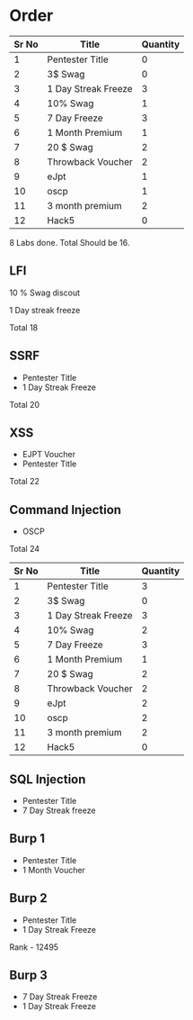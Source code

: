 # Order

| Sr No | Title               | Quantity |
| ----- | ------------------- | -------- |
| 1     | Pentester Title     | 0        |
| 2     | 3$ Swag             | 0        |
| 3     | 1 Day Streak Freeze | 3        |
| 4     | 10% Swag            | 1        |
| 5     | 7 Day Freeze        | 3        |
| 6     | 1 Month Premium     | 1        |
| 7     | 20 $ Swag           | 2        |
| 8     | Throwback Voucher   | 2        |
| 9     | eJpt                | 1        |
| 10    | oscp                | 1        |
| 11    | 3 month premium     | 2        |
| 12    | Hack5               | 0        |

8 Labs done. Total Should be 16.

## LFI 

10 % Swag discout

1 Day streak freeze

Total 18

## SSRF

- Pentester Title
- 1 Day Streak Freeze

Total 20

## XSS

- EJPT Voucher
- Pentester Title

Total 22

## Command Injection

- OSCP 

Total 24

| Sr No | Title               | Quantity |
| ----- | ------------------- | -------- |
| 1     | Pentester Title     | 3        |
| 2     | 3$ Swag             | 0        |
| 3     | 1 Day Streak Freeze | 3        |
| 4     | 10% Swag            | 2        |
| 5     | 7 Day Freeze        | 3        |
| 6     | 1 Month Premium     | 1        |
| 7     | 20 $ Swag           | 2        |
| 8     | Throwback Voucher   | 2        |
| 9     | eJpt                | 2        |
| 10    | oscp                | 2        |
| 11    | 3 month premium     | 2        |
| 12    | Hack5               | 0        |

## SQL Injection

- Pentester Title
- 7 Day Streak freeze

## Burp 1

- Pentester Title
- 1 Month Voucher

## Burp 2

- Pentester Title
- 1 Day Streak Freeze

Rank - 12495

## Burp 3

- 7 Day Streak Freeze
- 1 Day Streak Freeze

